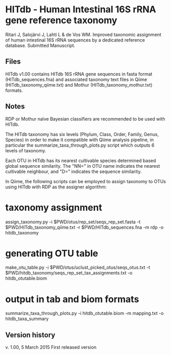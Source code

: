 HITdb - Human Intestinal 16S rRNA gene reference taxonomy 
=========================================================

Ritari J, Salojärvi J, Lahti L & de Vos WM. Improved taxonomic assignment of human intestinal 16S rRNA sequences by a dedicated reference database. Submitted Manuscript.


## Files 

HITdb v1.00 contains HITdb 16S rRNA gene sequences in fasta format (HITdb_sequences.fna) and associated taxonomy text files in Qiime (HITdb_taxonomy_qiime.txt) and Mothur (HITdb_taxonomy_mothur.txt) formats.


## Notes

RDP or Mothur naïve Bayesian classifiers are recommended to be used with HITdb.

The HITdb taxonomy has six levels (Phylum, Class, Order, Family, Genus, Species) in order to make it compatible with Qiime analysis pipeline, in particular the summarize_taxa_through_plots.py script which outputs 6 levels of taxonomy.

Each OTU in HITdb has its nearest cultivable species determined based global sequence similarity. The "NN=" in OTU name indicates the nearest cultivable neighbour, and "D=" indicates the sequence similarity. 

In Qiime, the following scripts can be employed to assign taxonomy to OTUs using HITdb with RDP as the assigner algorithm:

# taxonomy assignment
assign_taxonomy.py -i $PWD/otus/rep_set/seqs_rep_set.fasta -t $PWD/HITdb_taxonomy_qiime.txt -r $PWD/HITdb_sequences.fna -m rdp -o hitdb_taxonomy

# generating OTU table
make_otu_table.py -i $PWD/otus/uclust_picked_otus/seqs_otus.txt -t $PWD/hitdb_taxonomy/seqs_rep_set_tax_assignments.txt -o hitdb_otutable.biom

# output in tab and biom formats
summarize_taxa_through_plots.py -i hitdb_otutable.biom -m mapping.txt -o hitdb_taxa_summary


## Version history

v. 1.00, 5 March 2015 
First released version





